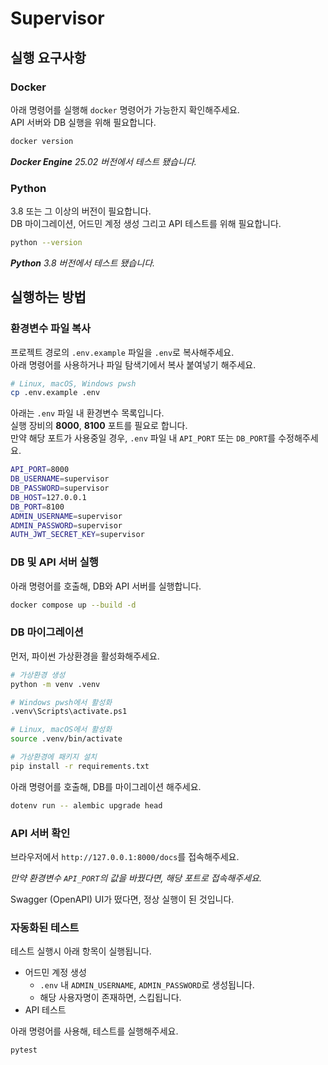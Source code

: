 # Supervisor

## 실행 요구사항

### Docker

아래 명령어를 실행해 `docker` 명령어가 가능한지 확인해주세요.  
API 서버와 DB 실행을 위해 필요합니다.

```sh
docker version
```

_**Docker Engine** 25.02 버전에서 테스트 됐습니다._

### Python

3.8 또는 그 이상의 버전이 필요합니다.  
DB 마이그레이션, 어드민 계정 생성 그리고 API 테스트를 위해 필요합니다.

```sh
python --version
```

_**Python** 3.8 버전에서 테스트 됐습니다._

## 실행하는 방법

### 환경변수 파일 복사

프로젝트 경로의 `.env.example` 파일을 `.env`로 복사해주세요.  
아래 명령어를 사용하거나 파일 탐색기에서 복사 붙여넣기 해주세요.

```sh
# Linux, macOS, Windows pwsh
cp .env.example .env
```

아래는 `.env` 파일 내 환경변수 목록입니다.  
실행 장비의 **8000**, **8100** 포트를 필요로 합니다.  
만약 해당 포트가 사용중일 경우, `.env` 파일 내 `API_PORT` 또는 `DB_PORT`를 수정해주세요.

```sh
API_PORT=8000
DB_USERNAME=supervisor
DB_PASSWORD=supervisor
DB_HOST=127.0.0.1
DB_PORT=8100
ADMIN_USERNAME=supervisor
ADMIN_PASSWORD=supervisor
AUTH_JWT_SECRET_KEY=supervisor
```

### DB 및 API 서버 실행

아래 명령어를 호출해, DB와 API 서버를 실행합니다.

```sh
docker compose up --build -d
```

### DB 마이그레이션

먼저, 파이썬 가상환경을 활성화해주세요.

```sh
# 가상환경 생성
python -m venv .venv

# Windows pwsh에서 활성화
.venv\Scripts\activate.ps1

# Linux, macOS에서 활성화
source .venv/bin/activate

# 가상환경에 패키지 설치
pip install -r requirements.txt
```

아래 명령어를 호출해, DB를 마이그레이션 해주세요.

```sh
dotenv run -- alembic upgrade head
```

### API 서버 확인

브라우저에서 `http://127.0.0.1:8000/docs`를 접속해주세요.

_만약 환경변수 `API_PORT`의 값을 바꿨다면, 해당 포트로 접속해주세요._

Swagger (OpenAPI) UI가 떴다면, 정상 실행이 된 것입니다.

### 자동화된 테스트

테스트 실행시 아래 항목이 실행됩니다.

- 어드민 계정 생성
  - `.env` 내 `ADMIN_USERNAME`, `ADMIN_PASSWORD`로 생성됩니다.
  - 해당 사용자명이 존재하면, 스킵됩니다.
- API 테스트

아래 명령어를 사용해, 테스트를 실행해주세요.

```sh
pytest
```
